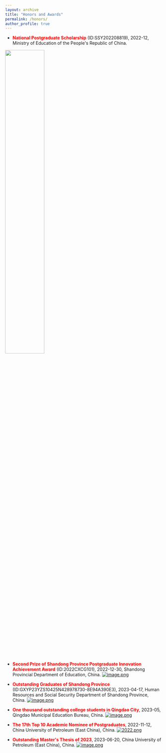 ```yaml
---
layout: archive
title: "Honors and Awards"
permalink: /honors/
author_profile: true
---
```


* **<font color=red>National Postgraduate Scholarship</font>** (ID:SSY202208819), 2022-12, Ministry of Education of the People's Republic of China.
<img src="https://i.postimg.cc/7Yt0xKDh/zhengshu1.png" width=50%>

* **<font color=red>Second Prize of Shandong Province Postgraduate Innovation Achievement Award</font>** (ID:2022CXCG101), 2022-12-30, Shandong Provincial Department of Education, China.
[![image.png](https://i.postimg.cc/PfwXZgVF/image.png)](https://postimg.cc/7bqrrWkg)

* **<font color=red>Outstanding Graduates of Shandong Province</font>** (ID:GXYP23YZS10425N428978730-8E94A390E3), 2023-04-17, Human Resources and Social Security Department of Shandong Province, China.
[![image.png](https://i.postimg.cc/m24s9tHt/image.png)](https://postimg.cc/dD5pPQnY)

* **<font color=red>One thousand outstanding college students in Qingdao City</font>**, 2023-05, Qingdao Municipal Education Bureau, China.
[![image.png](https://i.postimg.cc/9QJCCCzz/image.png)](https://postimg.cc/5XYZmcBM)

* **<font color=red>The 17th Top 10 Academic Nominee of Postgraduates</font>**, 2022-11-12, China University of Petroleum (East China), China.
[![2022.png](https://i.postimg.cc/y6gdjgxj/2022.png)](https://postimg.cc/XXW47vwB)

* **<font color=red>Outstanding Master's Thesis of 2023</font>**, 2023-06-20, China University of Petroleum (East China), China.
[![image.png](https://i.postimg.cc/NfCdcnBB/image.png)](https://postimg.cc/3dpXjnkc)

